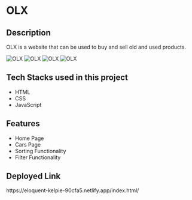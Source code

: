 <h1>OLX</h1>

<h2>Description</h2>
<p>OLX is a website that can be used to buy and sell old and used products.</p>
<img src="https://i.postimg.cc/MH7j93y4/Screenshot-47.png" alt="OLX" border="0">
<img src="https://i.postimg.cc/85rv6zsT/Screenshot-48.png" alt="OLX" border="0">
<img src="https://i.postimg.cc/QMz5CT86/Screenshot-49.png" alt="OLX" border="0">
<img src="https://i.postimg.cc/SRFM7bzC/Screenshot-50.png" alt="OLX" border="0">
<h2>Tech Stacks used in this project</h2>
<ul>
<li>HTML</li>
<li>CSS</li>
<li>JavaScript</li>
</ul>

<h2>Features</h2>
<ul>
<li>Home Page</li>
<li>Cars Page</li>
<li>Sorting Functionality</li>
<li>Filter Functionality</li>
</ul>

<h2>Deployed Link</h2>
<p>https://eloquent-kelpie-90cfa5.netlify.app/index.html/<p>


